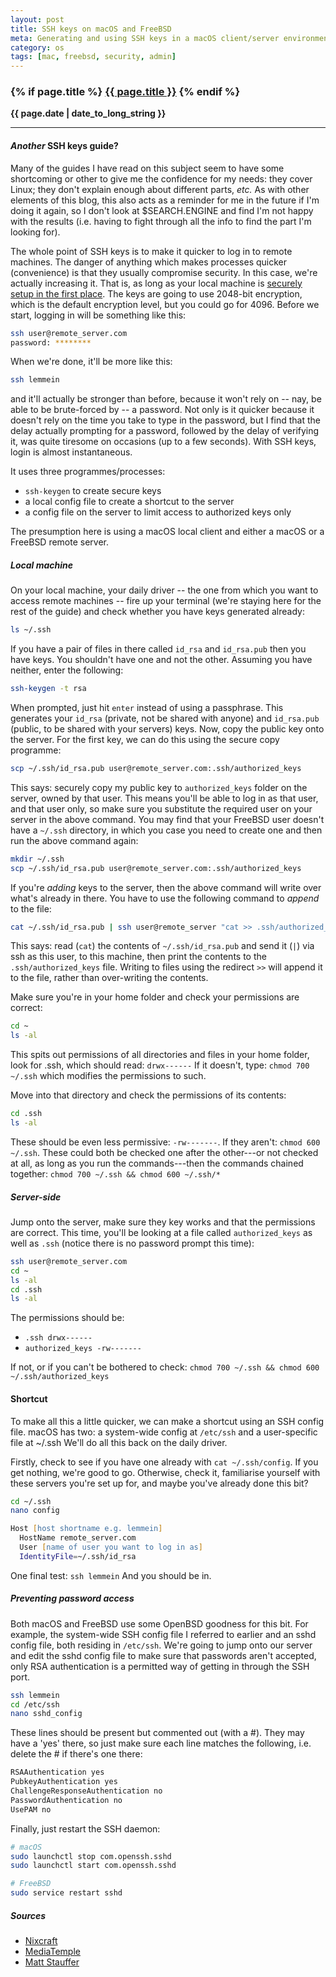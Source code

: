 ```yaml
---
layout: post
title: SSH keys on macOS and FreeBSD
meta: Generating and using SSH keys in a macOS client/server environment for fast and secure login.
category: os
tags: [mac, freebsd, security, admin]
---
```

<h3 class="page.title">
  {% if page.title %}
    <a href="{{ site.baseurl }}{{ page.url }}">{{ page.title }}</a>
  {% endif %}
</h3>

**{{ page.date | date_to_long_string }}**

___
#### *Another* SSH keys guide?
Many of the guides I have read on this subject seem to have some shortcoming or other to give me the confidence for my needs: they cover Linux; they don't explain enough about different parts, *etc.*
As with other elements of this blog, this also acts as a reminder for me in the future if I'm doing it again, so I don't look at $SEARCH.ENGINE and find I'm not happy with the results (i.e. having to fight through all the info to find the part I'm looking for).

The whole point of SSH keys is to make it quicker to log in to remote machines.
The danger of anything which makes processes quicker (convenience) is that they usually compromise security.
In this case, we're actually increasing it.
That is, as long as your local machine is [securely setup in the first place](https://github.com/drduh/macOS-Security-and-Privacy-Guide).
The keys are going to use 2048-bit encryption, which is the default encryption level, but you could go for 4096.
Before we start, logging in will be something like this:

```zsh
ssh user@remote_server.com
password: ********
```
When we're done, it'll be more like this:
```zsh
ssh lemmein
```
and it'll actually be stronger than before, because it won't rely on -- nay, be able to be brute-forced by -- a password.
Not only is it quicker because it doesn't rely on the time you take to type in the password, but I find that the delay actually prompting for a password, followed by the delay of verifying it, was quite tiresome on occasions (up to a few seconds).
With SSH keys, login is almost instantaneous.

It uses three programmes/processes:
* `ssh-keygen` to create secure keys
* a local config file to create a shortcut to the server
* a config file on the server to limit access to authorized keys only

The presumption here is using a macOS local client and either a macOS or a FreeBSD remote server.

##### Local machine
On your local machine, your daily driver -- the one from which you want to access remote machines -- fire up your terminal (we're staying here for the rest of the guide) and check whether you have keys generated already:

```zsh
ls ~/.ssh
```
If you have a pair of files in there called `id_rsa` and `id_rsa.pub` then you have keys.
You shouldn't have one and not the other.
Assuming you have neither, enter the following:

```zsh
ssh-keygen -t rsa
```
When prompted, just hit `enter` instead of using a passphrase.
This generates your `id_rsa` (private, not be shared with anyone) and `id_rsa.pub` (public, to be shared with your servers) keys.
Now, copy the public key onto the server.
For the first key, we can do this using the secure copy programme:

```zsh
scp ~/.ssh/id_rsa.pub user@remote_server.com:.ssh/authorized_keys
```
This says: securely copy my public key to `authorized_keys` folder on the server, owned by that user.
This means you'll be able to log in as that user, and that user only, so make sure you substitute the required user on your server in the above command.
You may find that your FreeBSD user doesn't have a `~/.ssh` directory, in which you case you need to create one and then run the above command again:

```zsh
mkdir ~/.ssh
scp ~/.ssh/id_rsa.pub user@remote_server.com:.ssh/authorized_keys
```
If you're *adding* keys to the server, then the above command will write over what's already in there.
You have to use the following command to *append* to the file:

```zsh
cat ~/.ssh/id_rsa.pub | ssh user@remote_server "cat >> .ssh/authorized_keys"
```
This says: read (`cat`) the contents of `~/.ssh/id_rsa.pub` and send it (`|`) via ssh as this user, to this machine, then print the contents to the `.ssh/authorized_keys` file.
Writing to files using the redirect `>>` will append it to the file, rather than over-writing the contents.

Make sure you're in your home folder and check your permissions are correct:

```zsh
cd ~
ls -al
```
This spits out permissions of all directories and files in your home folder, look for .ssh, which should read: `drwx------`
If it doesn't, type: `chmod 700 ~/.ssh` which modifies the permissions to such.

Move into that directory and check the permissions of its contents:

```zsh
cd .ssh
ls -al
```
These should be even less permissive: `-rw-------`.
If they aren't: `chmod 600 ~/.ssh`.
These could both be checked one after the other---or not checked at all, as long as you run the commands---then the commands chained together: `chmod 700 ~/.ssh && chmod 600 ~/.ssh/*`

##### Server-side
Jump onto the server, make sure they key works and that the permissions are correct.
This time, you'll be looking at a file called `authorized_keys` as well as `.ssh` (notice there is no password prompt this time):

```zsh
ssh user@remote_server.com
cd ~
ls -al
cd .ssh
ls -al
```
The permissions should be:
* `.ssh drwx------`
* `authorized_keys -rw-------`

If not, or if you can't be bothered to check: `chmod 700 ~/.ssh && chmod 600 ~/.ssh/authorized_keys`

#### Shortcut
To make all this a little quicker, we can make a shortcut using an SSH config file.
macOS has two: a system-wide config at `/etc/ssh` and a user-specific file at ~/.ssh
We'll do all this back on the daily driver.

Firstly, check to see if you have one already with `cat ~/.ssh/config`.
If you get nothing, we're good to go.
Otherwise, check it, familiarise yourself with these servers you're set up for, and maybe you've already done this bit?

```zsh
cd ~/.ssh
nano config

Host [host shortname e.g. lemmein]
  HostName remote_server.com
  User [name of user you want to log in as]
  IdentityFile=~/.ssh/id_rsa
```

One final test: `ssh lemmein`
And you should be in.

##### Preventing password access
Both macOS and FreeBSD use some OpenBSD goodness for this bit.
For example, the system-wide SSH config file I referred to earlier and an sshd config file, both residing in `/etc/ssh`.
We're going to jump onto our server and edit the sshd config file to make sure that passwords aren't accepted, only RSA authentication is a permitted way of getting in through the SSH port.

```zsh
ssh lemmein
cd /etc/ssh
nano sshd_config
```
These lines should be present but commented out (with a #).
They may have a 'yes' there, so just make sure each line matches the following, i.e. delete the # if there's one there:

```zsh
RSAAuthentication yes
PubkeyAuthentication yes
ChallengeResponseAuthentication no
PasswordAuthentication no
UsePAM no
```
Finally, just restart the SSH daemon:
```zsh
# macOS
sudo launchctl stop com.openssh.sshd
sudo launchctl start com.openssh.sshd

# FreeBSD
sudo service restart sshd
```

##### Sources
* [Nixcraft](https://www.cyberciti.biz/faq/create-ssh-config-file-on-linux-unix/)
* [MediaTemple](https://mediatemple.net/community/products/dv/204644740/using-ssh-keys-on-your-server)
* [Matt Stauffer](https://mattstauffer.co/blog/setting-up-a-new-os-x-development-machine-part-3-dotfiles-rc-files-and-ssh-config#ssh)
